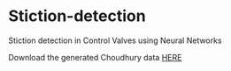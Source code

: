 # Stiction-detection
Stiction detection in Control Valves using Neural Networks

Download the generated Choudhury data [HERE](https://learnermanipal-my.sharepoint.com/:u:/g/personal/faseel_mohammed_learner_manipal_edu/EcdHGozw3xxCo6UOJeKRYHsBM0CwDO1KpT-dci-O38JqwQ?e=MGYAg7)
